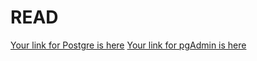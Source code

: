 # READ
[Your link for Postgre is here](https://www.postgresql.org/download/windows/)
[Your link for pgAdmin is here](https://www.pgadmin.org/download/)
